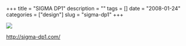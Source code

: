 +++
title = "SIGMA DP1"
description = ""
tags = []
date = "2008-01-24"
categories = ["design"]
slug = "sigma-dp1"
+++


 

  <div id="screens-thumbs" class="clearfix">
    <div class="txt-center" id="design-submission"><a href="http://sigma-dp1.com/"><img id='bluga-thumbnail-1075' class='bluga-thumbnail large' src='/media/bluga/
wt47f281fb09dee_0.jpg'/></a></div>  
  </div>   
<p><a href="http://sigma-dp1.com/">http://sigma-dp1.com/</a></p>




